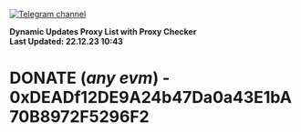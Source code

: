 [![Telegram channel](https://img.shields.io/endpoint?url=https://runkit.io/damiankrawczyk/telegram-badge/branches/master?url=https://t.me/n4z4v0d)](https://t.me/n4z4v0d) 

**Dynamic Updates Proxy List with Proxy Checker**  
**Last Updated: 22.12.23 10:43**

# DONATE (_any evm_) - 0xDEADf12DE9A24b47Da0a43E1bA70B8972F5296F2
